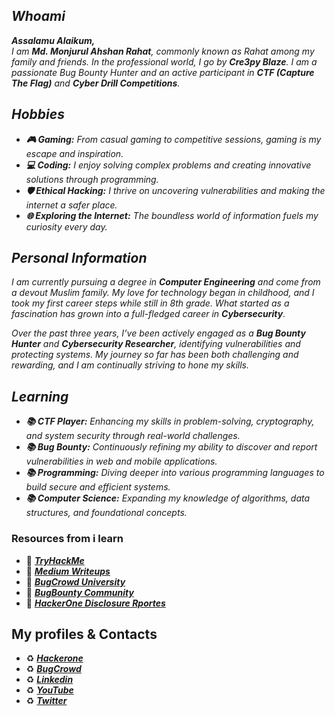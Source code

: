 ## _Whoami_
_**Assalamu Alaikum,** <br>
I am **Md. Monjurul Ahshan Rahat**, commonly known as Rahat among my family and friends. In the professional world, I go by **Cre3py Blaze**. I am a passionate Bug Bounty Hunter and an active participant in **CTF (Capture The Flag)** and **Cyber Drill Competitions**._


## _Hobbies_
* _**🎮 Gaming:** From casual gaming to competitive sessions, gaming is my escape and inspiration._
* _**💻 Coding:** I enjoy solving complex problems and creating innovative solutions through programming._
* _**🛡 Ethical Hacking:** I thrive on uncovering vulnerabilities and making the internet a safer place._
* _**🌐 Exploring the Internet:** The boundless world of information fuels my curiosity every day._
  

## _Personal Information_
_I am currently pursuing a degree in **Computer Engineering** and come from a devout Muslim family. My love for technology began in childhood, and I took my first career steps while still in 8th grade. What started as a fascination has grown into a full-fledged career in **Cybersecurity**._

_Over the past three years, I’ve been actively engaged as a **Bug Bounty Hunter** and **Cybersecurity Researcher**, identifying vulnerabilities and protecting systems. My journey so far has been both challenging and rewarding, and I am continually striving to hone my skills._


## _Learning_
* _**📚 CTF Player:** Enhancing my skills in problem-solving, cryptography, and system security through real-world challenges._
* _**📚 Bug Bounty:** Continuously refining my ability to discover and report vulnerabilities in web and mobile applications._
* _**📚 Programming:** Diving deeper into various programming languages to build secure and efficient systems._
* _**📚 Computer Science:** Expanding my knowledge of algorithms, data structures, and foundational concepts._


### Resources from i learn
* 📗 _**[TryHackMe](https://tryhackme.com/)**_
* 📗 _**[Medium Writeups](https://medium.com/infosec)**_
* 📗 _**[BugCrowd University](https://www.bugcrowd.com/hackers/bugcrowd-university/)**_
* 📗 _**[BugBounty Community](https://www.facebook.com/groups/bugbountyforum/)**_
* 📗 _**[HackerOne Disclosure Rportes](https://hackerone.com/hacktivity)**_


## My profiles & Contacts
* ♻ _**[Hackerone](https://hackerone.com/)**_
* ♻ _**[BugCrowd](https://bugcrowd.com/)**_
* ♻ _**[Linkedin](https://www.linkedin.com/in/m0njurul/)**_
* ♻ _**[YouTube](https://www.youtube.com/@m0njurulXD)**_
* ♻ _**[Twitter](https://x.com/Monjurul07ar)**_

